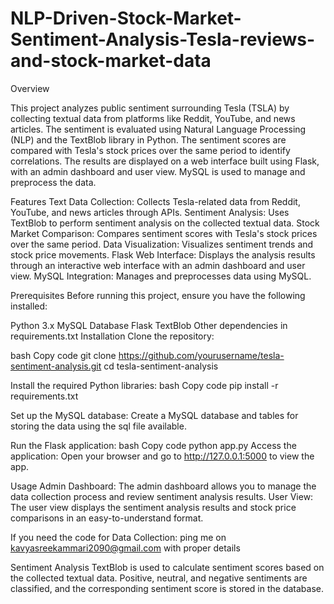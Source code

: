 # NLP-Driven-Stock-Market-Sentiment-Analysis-Tesla-reviews-and-stock-market-data

Overview

This project analyzes public sentiment surrounding Tesla (TSLA) by collecting textual data from platforms like Reddit, YouTube, and news articles. The sentiment is evaluated using Natural Language Processing (NLP) and the TextBlob library in Python. The sentiment scores are compared with Tesla's stock prices over the same period to identify correlations. The results are displayed on a web interface built using Flask, with an admin dashboard and user view. MySQL is used to manage and preprocess the data.

Features
Text Data Collection: Collects Tesla-related data from Reddit, YouTube, and news articles through APIs.
Sentiment Analysis: Uses TextBlob to perform sentiment analysis on the collected textual data.
Stock Market Comparison: Compares sentiment scores with Tesla's stock prices over the same period.
Data Visualization: Visualizes sentiment trends and stock price movements.
Flask Web Interface: Displays the analysis results through an interactive web interface with an admin dashboard and user view.
MySQL Integration: Manages and preprocesses data using MySQL.


Prerequisites
Before running this project, ensure you have the following installed:

Python 3.x
MySQL Database
Flask
TextBlob
Other dependencies in requirements.txt
Installation
Clone the repository:

bash
Copy code
git clone https://github.com/yourusername/tesla-sentiment-analysis.git
cd tesla-sentiment-analysis

Install the required Python libraries:
bash
Copy code
pip install -r requirements.txt

Set up the MySQL database:
Create a MySQL database and tables for storing the data using the sql file available.

Run the Flask application:
bash
Copy code
python app.py
Access the application:
Open your browser and go to http://127.0.0.1:5000 to view the app.

Usage
Admin Dashboard: The admin dashboard allows you to manage the data collection process and review sentiment analysis results.
User View: The user view displays the sentiment analysis results and stock price comparisons in an easy-to-understand format.

If you need the code for Data Collection: ping me on kavyasreekammari2090@gmail.com with proper details

Sentiment Analysis
TextBlob is used to calculate sentiment scores based on the collected textual data. Positive, neutral, and negative sentiments are classified, and the corresponding sentiment score is stored in the database.
